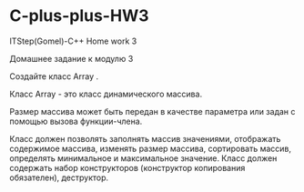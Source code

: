 # C-plus-plus-HW3
ITStep(Gomel)-C++ Home work 3

Домашнее задание к модулю 3

Создайте класс Array .

Класс Array - это класс динамического массива. 

Размер массива может быть передан в качестве параметра или задан с помощью вызова функции-члена. 

Класс должен позволять заполнять массив значениями, отображать содержимое массива, изменять размер массива, сортировать массив, определять минимальное и максимальное значение. Класс должен содержать набор конструкторов (конструктор копирования обязателен), деструктор.
